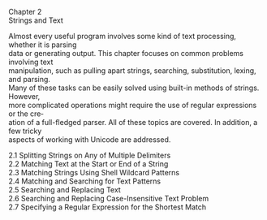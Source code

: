 Chapter 2   
Strings and Text   

Almost every useful program involves some kind of text processing, whether it is parsing    
data or generating output. This chapter focuses on common problems involving text   
manipulation, such as pulling apart strings, searching, substitution, lexing, and parsing.   
Many of these tasks can be easily solved using built-in methods of strings. However,   
more complicated operations might require the use of regular expressions or the cre‐    
ation of a full-fledged parser. All of these topics are covered. In addition, a few tricky   
aspects of working with Unicode are addressed.    

2.1 Splitting Strings on Any of Multiple Delimiters    
2.2 Matching Text at the Start or End of a String   
2.3 Matching Strings Using Shell Wildcard Patterns    
2.4 Matching and Searching for Text Patterns    
2.5 Searching and Replacing Text    
2.6 Searching and Replacing Case-Insensitive Text Problem    
2.7 Specifying a Regular Expression for the Shortest Match    

